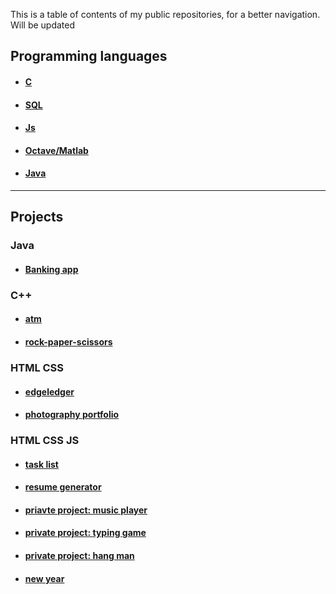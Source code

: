 This is a table of contents of my public repositories, for a better navigation. Will be updated </br>

## Programming languages

 * #### [C](https://github.com/SharpAdder/C/blob/main/README.md) 
 * #### [SQL]()
 * #### [Js](https://github.com/SharpAdder/Js-learning)
 * #### [Octave/Matlab](https://github.com/SharpAdder/Octave#readme)
 * #### [Java](https://github.com/SharpAdder/JavaJourney/blob/main/README.md) </br>
_____________________________________
## Projects
### Java
 * #### [Banking app](https://github.com/SharpAdder/JavaJourney/tree/main/banking)

### C++
  * #### [atm](https://github.com/SharpAdder/atm-cpp)
  * #### [rock-paper-scissors](https://github.com/SharpAdder/rock-paper-scisssors-CPP)

### HTML CSS
  * #### [edgeledger](https://github.com/SharpAdder/edgeledger)
  * #### [photography portfolio](https://github.com/SharpAdder/photography-portfolio)

### HTML CSS JS
  * #### [task list](https://github.com/SharpAdder/task-list) 
  * #### [resume generator](https://github.com/SharpAdder/Resume-Generator)
  * #### [priavte project: music player](https://github.com/SharpAdder/music-payer)
  * #### [private project: typing game](https://github.com/SharpAdder/typing-game)
  * #### [private project: hang man](https://github.com/SharpAdder/hang-man)
  * #### [new year](https://github.com/SharpAdder/new-year)
